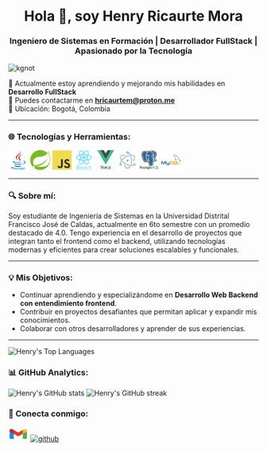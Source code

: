 <h1 align="center">Hola 👋, soy Henry Ricaurte Mora</h1>
<h3 align="center">Ingeniero de Sistemas en Formación | Desarrollador FullStack | Apasionado por la Tecnología</h3>

<p align="left"> <img src="https://komarev.com/ghpvc/?username=kgnot&label=Profile%20views&color=0e75b6&style=flat" alt="kgnot" /> </p>

🌱 Actualmente estoy aprendiendo y mejorando mis habilidades en **Desarrollo FullStack**  
💌 Puedes contactarme en **hricaurtem@proton.me**  
🏡 Ubicación: Bogotá, Colombia  

---

<h3 align="left">🌐 Tecnologías y Herramientas:</h3>
<p align="left">
  <img src="https://raw.githubusercontent.com/devicons/devicon/master/icons/java/java-original.svg" alt="java" width="40" height="40"/>
  <img src="https://raw.githubusercontent.com/devicons/devicon/master/icons/spring/spring-original.svg" alt="spring-boot" width="40" height="40"/>
  <img src="https://raw.githubusercontent.com/devicons/devicon/master/icons/javascript/javascript-original.svg" alt="javascript" width="40" height="40"/>
  <img src="https://raw.githubusercontent.com/devicons/devicon/master/icons/react/react-original-wordmark.svg" alt="react" width="40" height="40"/>
  <img src="https://raw.githubusercontent.com/devicons/devicon/master/icons/vuejs/vuejs-original-wordmark.svg" alt="vuejs" width="40" height="40"/>
  <img src="https://raw.githubusercontent.com/devicons/devicon/master/icons/electron/electron-original.svg" alt="electron" width="40" height="40"/>
  <img src="https://raw.githubusercontent.com/devicons/devicon/master/icons/postgresql/postgresql-original-wordmark.svg" alt="postgresql" width="40" height="40"/>
  <img src="https://raw.githubusercontent.com/devicons/devicon/master/icons/mysql/mysql-original-wordmark.svg" alt="mysql" width="40" height="40"/>
</p>

---

<h3 align="left">🔍 Sobre mí:</h3>

Soy estudiante de Ingeniería de Sistemas en la Universidad Distrital Francisco José de Caldas, actualmente en 6to semestre con un promedio destacado de 4.0. Tengo experiencia en el desarrollo de proyectos que integran tanto el frontend como el backend, utilizando tecnologías modernas y eficientes para crear soluciones escalables y funcionales.

---

<h3 align="left">💡 Mis Objetivos:</h3>

- Continuar aprendiendo y especializándome en **Desarrollo Web Backend con entendimiento frontend**.
- Contribuir en proyectos desafiantes que permitan aplicar y expandir mis conocimientos.
- Colaborar con otros desarrolladores y aprender de sus experiencias.

---

<p align="left">
  <img src="https://github-readme-stats.vercel.app/api/top-langs/?username=Kgnot&layout=compact&theme=radical" alt="Henry's Top Languages" width="48%" />
</p>
<h3 align="left">📊 GitHub Analytics:</h3>
<p align="left">
  <img src="https://github-readme-stats.vercel.app/api?username=Kgnot&show_icons=true&theme=radical" alt="Henry's GitHub stats" width="48%" />
  <img src="https://github-readme-streak-stats.herokuapp.com/?user=Kgnot&theme=radical" alt="Henry's GitHub streak" width="48%" />
</p>




<h3 align="left">🔗 Conecta conmigo:</h3>
<p align="left">
<a href="mailto:hricaurtem@proton.me" target="_blank"><img src="https://raw.githubusercontent.com/rahuldkjain/github-profile-readme-generator/master/src/images/icons/Social/gmail.svg" alt="email" height="30" width="40" /></a>
<a href="https://github.com/Kgnot" target="_blank"><img src="https://raw.githubusercontent.com/rahuldkjain/github-profile-readme-generator/master/src/images/icons/Social/github.svg" alt="github" height="30" width="40" /></a>
</p>
